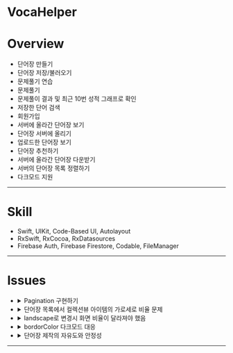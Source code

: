 # VocaHelper

# Overview

- 단어장 만들기  
- 단어장 저장/불러오기    
- 문제풀기 연습  
- 문제풀기  
- 문제풀이 결과 및 최근 10번 성적 그래프로 확인  
- 저장한 단어 검색    
- 회원가입    
- 서버에 올라간 단어장 보기    
- 단어장 서버에 올리기  
- 업로드한 단어장 보기  
- 단어장 추천하기  
- 서버에 올라간 단어장 다운받기    
- 서버의 단어장 목록 정렬하기  
- 다크모드 지원  

---

# Skill

- Swift, UIKit, Code-Based UI, Autolayout
- RxSwift, RxCocoa, RxDatasources
- Firebase Auth, Firebase Firestore, Codable, FileManager

---

# Issues

- <details>
    <summary>Pagination 구현하기</summary>
    <div markdown="1">

    ```swift
    viewModel.webDataSubject            
        .bind(to: wordsTableView.rx.items(cellIdentifier: WebTableViewCell.identifier, cellType: WebTableViewCell.self)) { [weak self] indexPath, item, cell in
            // ...
            if self?.isStarting == true && indexPath == (self?.loadLimit ?? 5) - 1 {
                self?.isStarting = false
            }
            else if self?.isStarting == false && indexPath == (self?.loadLimit ?? 5) - 1 {
                self?.isStarting = true
                self?.loadLimit += 5
                self?.viewModel.makeWebDataSubject(
                    orderBy: self?.orderBy ?? "date",
                    loadLimit: self?.loadLimit ?? 5,
                    indiciator: self?.activityIndicator ?? UIActivityIndicatorView())
            }
        }.disposed(by: disposeBag)
    ```

    - Cell 생성시 데이터 로딩이 시작인지와 로드할 단어장의 수를 이용해 Pagination 구현
    - 마지막 셀이 첫 로딩인지 확인, 로딩 개수 5개
    - 마지막 셀 로딩때 false로 변경, 현재 디스플레이에 마지막 셀 없음
    - 스크롤해서 마지막 셀에 표시될 때 추가로드, 로딩 개수 5개씩 추가
    </div>
    </details>

- <details>
    <summary>단어장 목록에서 컬렉션뷰 아이템의 가로세로 비율 문제</summary>
    <div markdown="1">

    ```swift
    let width = view.bounds.width < view.bounds.height ?
    (view.bounds.width - 2*margin)/numberOfCell - margin/1.5 : 
    (view.bounds.height - 2*margin)/numberOfCell - margin/1.5
    ```

    - UICollectionViewFlowLayout에서 가로크기와 세로크기를 비교해서 해결
    - 가로길이가 더 크면 Landscape
    </div>
    </details>

- <details>
    <summary>landscape로 변경시 화면 비율이 달라져야 했음</summary>
    <div markdown="1">

    ```swift
    override func viewWillTransition(to size: CGSize, with coordinator: UIViewControllerTransitionCoordinator) {
        stackViewHeightAnchor.isActive = false
        if size.width > size.height {
            stackViewHeightAnchor = stackView.heightAnchor.constraint(equalTo: view.safeAreaLayoutGuide.heightAnchor, multiplier: 0.85)
            stackViewHeightAnchor.isActive = true
        }
        else {
            stackViewHeightAnchor = stackView.heightAnchor.constraint(equalTo: view.safeAreaLayoutGuide.heightAnchor, multiplier: 0.65)
            stackViewHeightAnchor.isActive = true
        }
    }
    ```
    - viewWillTransition에서 가로 세로 길이를 비교해서 constant 조절
    </div>
    </details>

- <details>
    <summary>bordorColor 다크모드 대응</summary>
    <div markdown="1">

    ```swift
    extension UIColor {
        open class var whiteBlackDynamicColor: UIColor {            
            return UITraitCollection.current.userInterfaceStyle == .dark ? .white : .black
        }
        open class var blackWhiteDynamicColor: UIColor {            
            return UITraitCollection.current.userInterfaceStyle == .dark ? .black : .white
        }
        open class var grayBlackDynamicColor: UIColor {            
            return UITraitCollection.current.userInterfaceStyle == .dark ? .gray : .white
        }
    }  

    textfield.layer.borderColor = UIColor.whiteBlackDynamicColor.cgColor
    ```
    - borderColor는 cgColor이므로 systemBackgroundColor 등으로 다크모드 대응이 안된다.
    - UITraitCollection.current.userInterfaceStyle를 이용해 CGColor에 대한 다크모드 대응
    </div>
    </details>

- <details>
    <summary>단어장 제작의 자유도와 안정성</summary>
    <div markdown="1">

    - 사용자의 여러가지 예상되는 여러 행동들에 단어장을 저장하는 기능을 넣었다.  
    - 그랬더니 테이블뷰가 모션이 끊기는 등 오히려 사용자 경험이 좋지 않았다.   
    - 뒤로갈때 저장, EditingEnd일때 저장, 자유도를 줄이고 안정성을 선택했다. 

    </div>
    </details>

---
